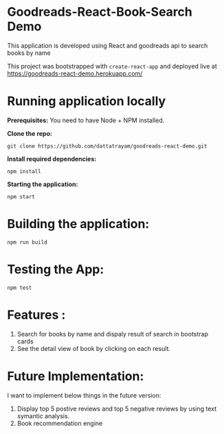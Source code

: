 # **Goodreads-React-Book-Search Demo**

This application is developed using React and goodreads api to search books by name

This project was bootstrapped with `create-react-app` and deployed live at https://goodreads-react-demo.herokuapp.com/

# Running application locally

**Prerequisites:** You need to have Node + NPM installed.

**Clone the repo:**

    git clone https://github.com/dattatrayam/goodreads-react-demo.git

**Install required dependencies:**

    npm install

**Starting the application:**

    npm start

# Building the application:

    npm run build

# Testing the App:
    npm test

# Features :
1. Search for books by name and dispaly result of search in bootstrap cards
2. See the detail view of book by clicking on each result.

# Future Implementation:
I want to implement below things in the future version:
1. Display top 5 postive reviews and top 5 negative reviews by using text symantic analysis.
2. Book recommendation engine 
